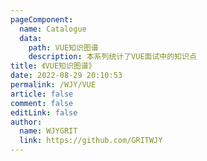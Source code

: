 ```yaml
---
pageComponent:
  name: Catalogue
  data:
    path: VUE知识图谱
    description: 本系列统计了VUE面试中的知识点
title: 《VUE知识图谱》
date: 2022-08-29 20:10:53
permalink: /WJY/VUE
article: false
comment: false
editLink: false
author:
  name: WJYGRIT
  link: https://github.com/GRITWJY
---
```

